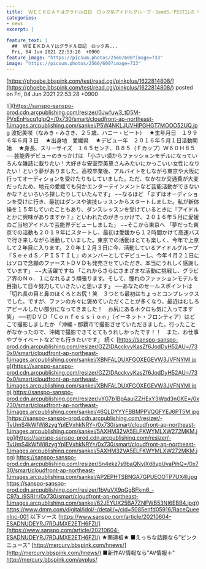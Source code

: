 ```yaml
---
title:  ＷＥＥＫＤＡＹはグラドル日記　ロック系アイドルグループ・SeedS／PISTILの『波妃美咲』が初ＤＶＤで艶姿魅せた！ 	
categories:
- news
excerpt: |
  
feature_text: |
  ##  ＷＥＥＫＤＡＹはグラドル日記　ロック系...
  Fri, 04 Jun 2021 22:53:28  +0900
feature_image: "https://picsum.photos/2560/600?image=733"
image: "https://picsum.photos/2560/600?image=733"
---
```


[https://phoebe.bbspink.com/test/read.cgi/pinkplus/1622814808/](https://phoebe.bbspink.com/test/read.cgi/pinkplus/1622814808/)
posted on Fri, 04 Jun 2021 22:53:28  +0900

<!--more-->

![](https://sanspo-sanspo-prod.cdn.arcpublishing.com/resizer/0Jwfuw3_tD5M-PVxEnHscq1glpQ=/0x730/smart/cloudfront-ap-northeast-1.images.arcpublishing.com/sankei/P5W4NKLJUVHIPGHGT7MOOO52UQ.jpg 波妃美咲（なみき・みさき、２５歳、ハニー・ビート）　 ★生年月日　１９９６年６月３日　 ★出身地　愛媛県　 ★デビュー年　２０１６年５月１日活動開始　 ★身長、スリーサイズ　１６５センチ、Ｂ８５（Ｆカップ）Ｗ６０Ｈ８５ ──芸能界デビューのきっかけは 「小さい頃からファッションモデルになっていろんな雑誌に載りたい！大好きな安室奈美恵さんみたいにかっこいい女性になりたい！という夢がありました。高校卒業後、アルバイトをしながら東京や大阪に行ってオーディションを受けたりもしていました。ただ、なかなか交通費が大変だったため、地元の愛媛でも何かエンターテインメントなど芸能活動ができないかな？といろいろ探したりしていたんです」 −−なるほど 「まずはオーディションを受けに行き、最初はダンスや演技レッスンからスタートしました。私が新体操を１５年していたこともあり、ダンスレッスンを受けているときに『アイドルとかに興味がありますか？』といわれたのがきっかけで、２０１６年５月に愛媛のご当地アイドルで芸能界デビューしました」 −−そこから東京へ 「夢だった東京での活動も２０１９年にスタートし、最初は愛媛から１２時間かけて高速バスで行き来しながら活動していました。東京での活動はとても楽しく、今年で上京して２年目に入ります。２０年１２月３日に今、活動しているアイドルグループ『ＳｅｅｄＳ／ＰＩＳＴＩＬ』のメンバーとしてデビューし、今年４月２１日にはソロで念願のファーストＤＶＤも発売させていただき、本当にうれしく感謝しています」 −−大活躍ですね 「これからさらにさまざまな活動に挑戦し、グラビア界のＮｏ．１になれるよう頑張ります。そして、憧れのファッションモデルを目指して日々努力していきたいと思います」 ──あなたのセールスポイントは 「切れ長の目と鼻のほくろとお尻！笑　３つとも最初はちょっとコンプレックスでした。ですが、ファンの方々に褒めていただくことが多くなり、最近はむしろアピールしたい部分になってきました！　お尻にあるホクロも気に入ってます笑」 ──初ＤＶＤ「Ｃｏｎｆｅｓｓｉｏｎ」（イーネット・フロンティア）はどこで撮影しましたか 「沖縄・那覇市で撮影させていただきました。行ったことがなかったので、沖縄で撮影できてとてもうれしかったです！！　また、お仕事やプライベートなどでも行きたいです」 続く [https://sanspo-sanspo-prod.cdn.arcpublishing.com/resizer/GZZIDAcckvyKasZf6JodDyH52AU=/730x0/smart/cloudfront-ap-northeast-1.images.arcpublishing.com/sankei/XBNFALDUXFGOXEGEVW3JVFNYMI.jpg](https://sanspo-sanspo-prod.cdn.arcpublishing.com/resizer/GZZIDAcckvyKasZf6JodDyH52AU=/730x0/smart/cloudfront-ap-northeast-1.images.arcpublishing.com/sankei/XBNFALDUXFGOXEGEVW3JVFNYMI.jpg) https://sanspo-sanspo-prod.cdn.arcpublishing.com/resizer/vYG7b1BpAauiZZHExY3Wgd3nGKE=/0x730/smart/cloudfront-ap-northeast-1.images.arcpublishing.com/sankei/46QLDYYYFBBMPPVQGFYEJ6PT5M.jpg [https://sanspo-sanspo-prod.cdn.arcpublishing.com/resizer/-TvUmS4kWfWj8zygYpIEVxhkNRY=/0x730/smart/cloudfront-ap-northeast-1.images.arcpublishing.com/sankei/5AXHM32VA5ELFKWYMLXW272MKM.jpg](https://sanspo-sanspo-prod.cdn.arcpublishing.com/resizer/-TvUmS4kWfWj8zygYpIEVxhkNRY=/0x730/smart/cloudfront-ap-northeast-1.images.arcpublishing.com/sankei/5AXHM32VA5ELFKWYMLXW272MKM.jpg) https://sanspo-sanspo-prod.cdn.arcpublishing.com/resizer/Sn4ekz7s9baQNylXd8ypUvaPihQ=/0x730/smart/cloudfront-ap-northeast-1.images.arcpublishing.com/sankei/AP2EPHTSBNGA7GPUEOOTP7UX4I.jpg [https://sanspo-sanspo-prod.cdn.arcpublishing.com/resizer/1bVuVX9pGgBFkm6_-C97a_i9SRI=/0x730/smart/cloudfront-ap-northeast-1.images.arcpublishing.com/sankei/62JEYUX25BA7ZNFWB53NI6EBB4.jpg)](https://sanspo-sanspo-prod.cdn.arcpublishing.com/resizer/1bVuVX9pGgBFkm6_-C97a_i9SRI=/0x730/smart/cloudfront-ap-northeast-1.images.arcpublishing.com/sankei/62JEYUX25BA7ZNFWB53NI6EBB4.jpg)) https://www.dmm.com/digital/idol/-/detail/=/cid=5085enfd05916/RaceQueenInc-001 以下ソース [https://www.sanspo.com/article/20210604-ESADNUDEYRJ7RDJMXE2ETH6FZI/](https://www.sanspo.com/article/20210604-ESADNUDEYRJ7RDJMXE2ETH6FZI/) ★関連板★ ■えっちな話題なら”ピンクニュース” [http://mercury.bbspink.com/hnews/](http://mercury.bbspink.com/hnews/) ■新作AV情報なら”AV情報＋” http://mercury.bbspink.com/avplus/
